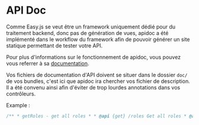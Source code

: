 # API Doc

Comme Easy.js se veut être un framework uniquement dédié pour du traitement backend, donc pas de génération de vues, apidoc a été implémenté dans le workflow du framework afin de pouvoir générer un site statique permettant de tester votre API.

Pour plus d'informations sur le fonctionnement de apidoc, vous pouvez vous referrer à sa [documentation](apidocjs.com).

Vos fichiers de documentation d'API doivent se situer dans le dossier `doc/` de vos bundles, c'est ici que apidoc ira chercher vos fichier de description. Il a été convenu ainsi afin d'éviter de trop lourdes annotations dans vos contrôleurs.

Example :

```javascript
/** * getRoles - get all roles * * @api {get} /roles Get all roles * @apiName GetRoles * @apiGroup Role * * * @apiSuccess {Array[Role]} raw Return table of roles * @apiSuccessExample {json} Success-Response: * HTTP/1.1 200 OK * [ * { * "id": 1, * "name": "Administrator", * "slug": "administrator" * } * ] * * @apiUse InternalServerError */
```